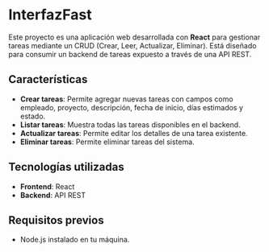 # InterfazFast

Este proyecto es una aplicación web desarrollada con **React** para gestionar tareas mediante un CRUD (Crear, Leer, Actualizar, Eliminar). Está diseñado para consumir un backend de tareas expuesto a través de una API REST.

## Características

- **Crear tareas**: Permite agregar nuevas tareas con campos como empleado, proyecto, descripción, fecha de inicio, días estimados y estado.
- **Listar tareas**: Muestra todas las tareas disponibles en el backend.
- **Actualizar tareas**: Permite editar los detalles de una tarea existente.
- **Eliminar tareas**: Permite eliminar tareas del sistema.

## Tecnologías utilizadas

- **Frontend**: React
- **Backend**: API REST 

## Requisitos previos

- Node.js instalado en tu máquina.
